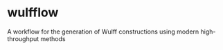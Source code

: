 # wulfflow
A workflow for the generation of Wulff constructions using modern high-throughput methods
